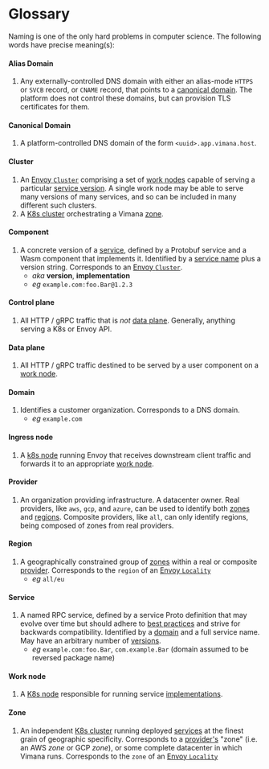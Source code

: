 # Glossary

Naming is one of the only hard problems in computer science.
The following words have precise meaning(s):

#### Alias Domain
1. Any externally-controlled DNS domain
   with either an alias-mode `HTTPS` or `SVCB` record, or `CNAME` record,
   that points to a [canonical domain](#canonical-domain).
   The platform does not control these domains,
   but can provision TLS certificates for them.

#### Canonical Domain
1. A platform-controlled DNS domain
   of the form `<uuid>.app.vimana.host`.

#### Cluster
1. An [Envoy `Cluster`] comprising
   a set of [work nodes](#work-node)
   capable of serving a particular [service version](#version).
   A single work node may be able to serve many versions of many services,
   and so can be included in many different such clusters.
2. A [K8s cluster] orchestrating a Vimana [zone](#zone).

#### Component
1. A concrete version of a [service](#service),
   defined by a Protobuf service
   and a Wasm component that implements it.
   Identified by a [service name](#service) plus a version string.
   Corresponds to an [Envoy `Cluster`].
   - *aka* **version**, **implementation**
   - *eg* `example.com:foo.Bar@1.2.3`

#### Control plane
1. All HTTP / gRPC traffic that is *not* [data plane](#data-plane).
   Generally, anything serving a K8s or Envoy API.

#### Data plane
1. All HTTP / gRPC traffic
   destined to be served by a user component on a [work node](#work-node).

#### Domain
1. Identifies a customer organization.
   Corresponds to a DNS domain.
   - *eg* `example.com`

#### Ingress node
1. A [k8s node] running Envoy
   that receives downstream client traffic
   and forwards it to an appropriate [work node](#work-node).

#### Provider
1. An organization providing infrastructure.
   A datacenter owner.
   Real providers, like `aws`, `gcp`, and `azure`,
   can be used to identify both [zones](#zone) and [regions](#region).
   Composite providers, like `all`,
   can only identify regions,
   being composed of zones from real providers.

#### Region
1. A geographically constrained group of [zones](#zone)
   within a real or composite [provider](#provider).
   Corresponds to the `region` of an [Envoy `Locality`]
   - *eg* `all/eu`

#### Service
1. A named RPC service, defined by a service Proto definition
   that may evolve over time but should adhere to [best practices]
   and strive for backwards compatibility.
   Identified by a [domain](#domain) and a full service name.
   May have an arbitrary number of [versions](#version).
   - *eg* `example.com:foo.Bar`,
     `com.example.Bar` (domain assumed to be reversed package name)

#### Work node
1. A [K8s node] responsible for running service [implementations](#version).

#### Zone
1. An independent [K8s cluster] running deployed [services](#service)
   at the finest grain of geographic specificity.
   Corresponds to a [provider's](#provider) "zone"
   (i.e. an AWS *zone* or GCP *zone*),
   or some complete datacenter in which Vimana runs.
   Corresponds to the `zone` of an [Envoy `Locality`]

[best practices]: https://protobuf.dev/programming-guides/dos-donts/
[envoy `cluster`]: https://www.envoyproxy.io/docs/envoy/latest/api-v3/config/cluster/v3/cluster.proto#config-cluster-v3-cluster
[envoy `locality`]: https://www.envoyproxy.io/docs/envoy/latest/api-v3/config/core/v3/base.proto#config-core-v3-locality
[k8s cluster]: https://kubernetes.io/docs/concepts/architecture/
[k8s node]: https://kubernetes.io/docs/concepts/architecture/nodes/
